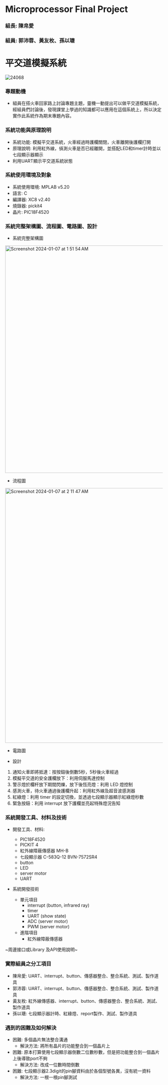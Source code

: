 # Microprocessor Final Project

### 組長: 陳帛愛
### 組員: 郭沛蓉、黃友枚、孫以瑭

# 平交道模擬系統
![24068](https://github.com/Esther2002-soon/FinalProject_Microprocessor/assets/106828044/b74f8e01-6957-4345-84b4-dd2ebf67c782)

### 專題動機
- 組員在搭火車回家路上討論專題主題，靈機一動提出可以做平交道模擬系統，經組員們討論後，發現課堂上學過的知識都可以應用在這個系統上，所以決定實作此系統作為期末專題內容。

### 系統功能與原理說明
- 系統功能: 模擬平交道系統，火車經過時護欄關閉，火車離開後護欄打開
- 原理說明: 利用紅外線，偵測火車是否已經離開，並搭配LED和timer計時並以七段顯示器顯示
- 利用UART顯示平交道系統狀態

### 系統使用環境及對象
- 系統使用環境: MPLAB v5.20
- 語言: C
- 編譯器: XC8 v2.40
- 燒錄器: pickit4
- 晶片: PIC18F4520

### 系統完整架構圖、流程圖、電路圖、設計
- 系統完整架構圖
<img width="725" alt="Screenshot 2024-01-07 at 1 51 54 AM" src="https://github.com/Esther2002-soon/FinalProject_Microprocessor/assets/106828044/388dcf71-c4e6-4918-8b2a-e97ed51d99f7">

- 流程圖
<img width="812" alt="Screenshot 2024-01-07 at 2 11 47 AM" src="https://github.com/Esther2002-soon/FinalProject_Microprocessor/assets/106828044/5b9c9370-7a23-4e0c-baf5-8d29534068a1">

- 電路圖

- 設計
1. 通知火車即將抵達：按按鈕後倒數5秒，5秒後火車經過
2. 模擬平交道的安全護欄放下：利用伺服馬達控制
3. 警示燈於欄杆放下期間閃爍，放下後恆亮燈：利用 LED 燈控制
4. 感測火車，待火車通過後護欄升起：利用紅外線及超音波感測器
5. 紅綠燈：利用 timer 的設定切換，並透過七段顯示器顯示紅綠燈秒數
6. 緊急按鈕：利用 interrupt 放下護欄並亮起特殊燈況告知

### 系統開發工具、材料及技術
- 開發工具、材料: 
    - PIC18F4520
    - PICKIT 4
    - 紅外線障蔽傳感器 MH-B
    - 七段顯示器 C-583Q-12 BVN-7572SR4
    - button
    - LED
    - server motor
    - UART

- 系統開發技術
    - 單元項目
        - interrupt (button, infrared ray)
        - timer 
        - UART (show state)
        - ADC (server motor)
        - PWM (server motor)
    - 進階項目 
        - 紅外線障蔽傳感器

~周邊接口或Library 及API使用說明~

### 實際組員之分工項目
- 陳帛愛: UART、interrupt、button、傳感器整合、整合系統、測試、製作道具
- 郭沛蓉: UART、interrupt、button、傳感器整合、整合系統、測試、製作道具
- 黃友枚: 紅外線傳感器、interrupt、button、傳感器整合、整合系統、測試、製作道具
- 孫以瑭: 七段顯示器計時、紅綠燈、report製作、測試、製作道具
  
### 遇到的困難及如何解決
- 困難: 多個晶片無法整合溝通
    - 解決方法: 將所有晶片的功能整合到一個晶片上
- 困難: 原本打算使用七段顯示器倒數二位數秒數，但是把功能整合到一個晶片上後導致port不夠
    - 解決方法: 改成一位數時間倒數
- 困難: 七段顯示器2.3digit的pin腳資料由於各個型號各異，沒有統一資料
    - 解決方法: 一根一根pin腳測試
